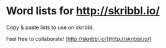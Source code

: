 # Word lists for http://skribbl.io/

Copy & paste lists to use on skribbl.

Feel free to collaborate!
[http://skribbl.io/](http://skribbl.io/)
